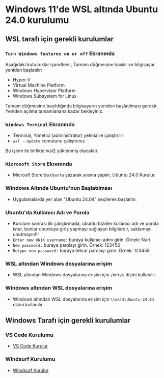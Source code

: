 # Windows 11'de WSL altında Ubuntu 24.0 kurulumu

## WSL tarafı için gerekli kurulumlar

### `Turn Windows features on or off` Ekranında

Aşağıdaki kutucuklar işaretlenir, Tamam düğmesine basılır ve bilgisayar yeniden başlatılır:

- Hyper-V
- Virtual Machine Platform
- Windows Hypervisor Platform
- Windows Subsystem for Linux

Tamam düğmesine basıldığında bilgisayarın yeniden başlatılması gerekir. Yeniden açılma tamamlanana kadar bekleyiniz.

### `Windows Terminal` Ekranında

- Terminal, Yönetici (administrator) yetkisi ile çalıştırılır
- `wsl --update` komutunu çalıştırınız

Bu işlem ile birlikte wsl2 yüklenmiş olacaktır.

### `Microsoft Store` Ekranında

- Microsft Store'da `Ubuntu` yazarak arama yapılır, Ubuntu 24.0 Kurulur.

### Windows Altında Ubuntu'nun Başlatılması

- Uygulamalarda yer alan "Ubuntu 24.04" seçilerek başlatılır.

### Ubuntu'da Kullanıcı Adı ve Parola

- Kurulum sonrası ilk çalıştırmada, ubuntu bizden kullanıcı adı ve parola ister, bunlar ubuntuya giriş yapmayı sağlayan bilgilerdir, saklamayı unutmayın!!!
- `Enter new UNIX username:` buraya kullanıcı adını girin. Örnek: Nuri
- `New password:` buraya parolayı girin. Örnek: 123456
- `Retype new password:` buraya tekrar parolayı girin. Örnek: 123456

### WSL altından Windows dosyalarına erişim

- WSL altından Windows dosyalarına erişim için `/mnt/c` dizini kullanılır.

### Windows altından WSL dosyalarına erişim

- Windows altından WSL dosyalarına erişim için `\\wsl$\Ubuntu-24.04` dizini kullanılır.

## Windows Tarafı için gerekli kurulumlar

### VS Code Kurulumu

- [VS Code Kurulur](https://code.visualstudio.com/download)

### Windsurf Kurulumu

- [Windsurf Kurulur](https://windsurf.com/)
